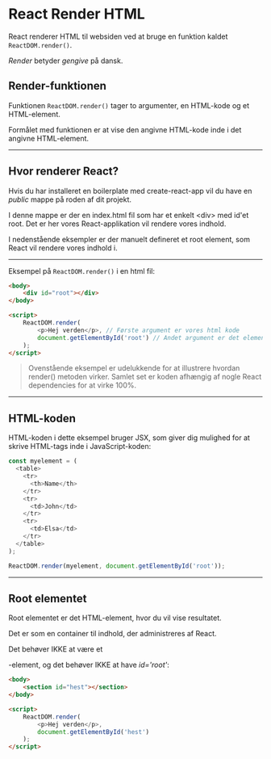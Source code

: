 # React Render HTML

React renderer HTML til websiden ved at bruge en funktion kaldet `ReactDOM.render()`.

*Render* betyder *gengive* på dansk.

## Render-funktionen
Funktionen `ReactDOM.render()` tager to argumenter, en HTML-kode og et HTML-element.

Formålet med funktionen er at vise den angivne HTML-kode inde i det angivne HTML-element.
___
## Hvor renderer React?
Hvis du har installeret en boilerplate med create-react-app vil du have en *public* mappe på roden af dit projekt. 

I denne mappe er der en index.html fil som har et enkelt &lt;div&gt; med id'et root. Det er her vores React-applikation vil rendere vores indhold.

I nedenstående eksempler er der manuelt defineret et root element, som React vil rendere vores indhold i.
___
Eksempel på `ReactDOM.render()` i en html fil:
```html
<body>
  	<div id="root"></div>
</body>

<script>
	ReactDOM.render(
		<p>Hej verden</p>, // Første argument er vores html kode
		document.getElementById('root') // Andet argument er det element vi vil gengive HTML koden i
	);
</script>
```
> Ovenstående eksempel er udelukkende for at illustrere hvordan render() metoden virker. Samlet set er koden afhængig af nogle React dependencies for at virke 100%.
___
## HTML-koden
HTML-koden i dette eksempel bruger JSX, som giver dig mulighed for at skrive HTML-tags inde i JavaScript-koden:
```js
const myelement = (
  <table>
    <tr>
      <th>Name</th>
    </tr>
    <tr>
      <td>John</td>
    </tr>
    <tr>
      <td>Elsa</td>
    </tr>
  </table>
);

ReactDOM.render(myelement, document.getElementById('root'));
```
___
## Root elementet
Root elementet er det HTML-element, hvor du vil vise resultatet.

Det er som en container til indhold, der administreres af React.

Det behøver IKKE at være et <div>-element, og det behøver IKKE at have *id='root'*:
```html
<body>
  	<section id="hest"></section>
</body>

<script>
	ReactDOM.render(
		<p>Hej verden</p>, 
		document.getElementById('hest')
	);
</script>
```